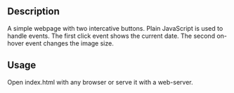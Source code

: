 ## Description

A simple webpage with two intercative buttons. Plain JavaScript is used to handle events. The first click event shows the current date. The second on-hover event changes the image size.

## Usage

Open index.html with any browser or serve it with a web-server.

